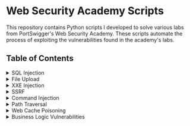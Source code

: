 # Web Security Academy Scripts
This repository contains Python scripts I developed to solve various labs from PortSwigger's Web Security Academy. These scripts automate the process of exploiting the vulnerabilities found in the academy's labs. 

## Table of Contents
<details>
  <summary>SQL Injection</summary>

  - [SQL injection vulnerability allowing login bypass](./SQL%20Injection%20Labs%2FSQL%20injection%20vulnerability%20allowing%20login%20bypass)
  - [SQL injection attack, querying the database type and version on Oracle](./SQL%20Injection%20Labs/SQL%20injection%20attack,%20querying%20the%20database%20type%20and%20version%20on%20Oracle)
  - [SQL injection attack, querying the database type and version on MySQL and Microsoft](./SQL%20Injection%20Labs%2FSQL%20injection%20attack%2C%20querying%20the%20database%20type%20and%20version%20on%20MySQL%20and%20Microsoft)
  - [SQL injection attack, listing the database contents on non-Oracle databases](./SQL%20Injection%20Labs/SQL%20injection%20attack,%20listing%20the%20database%20contents%20on%20non-Oracle%20databases)
  - [SQL injection attack, listing the database contents on Oracle](./SQL%20Injection%20Labs/SQL%20injection%20attack,%20listing%20the%20database%20contents%20on%20Oracle)
  - [Blind SQL injection with conditional responses](./SQL%20Injection%20Labs/Blind%20SQL%20Injection%20with%20Conditional%20Responses)
  - [Blind SQL injection with conditional errors](./SQL%20Injection%20Labs/Blind%20SQL%20injection%20with%20conditional%20errors)
  - [Visible error-based SQL injection](./SQL%20Injection%20Labs%2FVisible%20error-based%20SQL%20injection)
  - [Blind SQL injection with time delays](./SQL%20Injection%20Labs/Blind%20SQL%20injection%20with%20time%20delays)
  - [Blind SQL injection with time delays and information retrieval](./SQL%20Injection%20Labs/Blind%20SQLi%20with%20time%20delays%20and%20informational%20retrieval)
</details>

<details>
  <summary>File Upload</summary>

  - [Remote code execution via web shell upload](./File-Upload/Remote%20code%20execution%20via%20web%20shell%20upload)
  - [Web shell upload via Content-Type restriction bypass](./File-Upload%2FWeb%20shell%20upload%20via%20Content-Type%20restriction%20bypass)
  - [Web shell upload via path traversal](./File-Upload/Web%20shell%20upload%20via%20path%20traversal)
  - [Web shell upload via extension blacklist bypass](./File-Upload%2FWeb%20shell%20upload%20via%20extension%20blacklist%20bypass)
  - [Web shell upload via obfuscated file extension](./File-Upload/Web%20shell%20upload%20via%20obfuscated%20file%20extension)
</details>

<details>
  <summary>XXE Injection</summary>

  - [Exploiting XXE using external entities to retrieve files](./XXE%20Injection%2FExploiting%20XXE%20using%20external%20entities%20to%20retrieve%20files)
  - [Exploiting XXE to perform SSRF attacks](./XXE%20Injection%2FExploiting%20XXE%20to%20perform%20SSRF%20attacks)
  - [Exploiting XInclude to retrieve files](./XXE%20Injection/Exploiting%20XInclude%20to%20retrieve%20files)
  - [Exploiting XXE via image file upload](./XXE%20Injection/Exploiting%20XXE%20via%20image%20file%20upload)

</details>


<details>
  <summary>SSRF</summary>

  - [Basic SSRF against the local server](./SSRF/Basic%20SSRF%20against%20the%20local%20server)
  - [Basic SSRF against another back-end system](./SSRF/Basic%20SSRF%20against%20another%20back-end%20system)
  - [SSRF with blacklist-based input filter](./SSRF/SSRF%20with%20blacklist-based%20input%20filter)
  - [SSRF with filter bypass via open redirection vulnerability](./SSRF/SSRF%20with%20filter%20bypass%20via%20open%20redirection)
  - [SSRF with whitelist-based input filter](./SSRF/SSRF%20with%20whitelist-based%20input%20filter)

</details>


<details>
  <summary>Command Injection</summary>

  - [OS command injection, simple case](./Command%20Injection/OS%20command%20injection,%20simple%20case)
  - [Blind OS command injection with time delays](./Command%20Injection/Blind%20OS%20command%20injection%20with%20time%20delays)
  - [Blind OS command injection with output redirection](./Command%20Injection/Blind%20OS%20command%20injection%20with%20output%20redirection)

</details>

<details>
  <summary>Path Traversal</summary>

  - [File path traversal, simple case](./Path%20Traversal/File%20path%20traversal,%20simple%20case)
  - [File path traversal, traversal sequences blocked with absolute path bypass](./Path%20Traversal/File%20path%20traversal,%20traversal%20sequences%20blocked%20with%20absolute%20path%20bypass)
  - [File path traversal, traversal sequences stripped non-recursively](./Path%20Traversal/File%20path%20traversal,%20traversal%20sequences%20stripped%20non-recursively)
  - [File path traversal, traversal sequences stripped with superfluous URL-decode](./Path%20Traversal/File%20path%20traversal,%20traversal%20sequences%20stripped%20with%20superfluous%20URL-decode)
  - [File path traversal, validation of start of path](./Path%20Traversal/File%20path%20traversal,%20validation%20of%20start%20of%20path)
  - [File path traversal, validation of file extension with null byte bypass](./Path%20Traversal/File%20path%20traversal,%20validation%20of%20file%20extension%20with%20null%20byte%20bypass)

</details>

<details>
  <summary>Web Cache Poisoning</summary>

  - [Web cache poisoning with an unkeyed header](./Web%20Cache%20Poisoning/Web%20cache%20poisoning%20with%20an%20unkeyed%20header)
  - [Web cache poisoning with an unkeyed cookie](./Web%20Cache%20Poisoning/Web%20cache%20poisoning%20with%20an%20unkeyed%20cookie)
  - [Web cache poisoning with multiple headers](./Web%20Cache%20Poisoning/Web%20cache%20poisoning%20with%20multiple%20headers)
  - [Targeted web cache poisoning using an unknown header](./Web%20Cache%20Poisoning/Targeted%20web%20cache%20poisoning%20using%20an%20unknown%20header)
  - [Web cache poisoning via an unkeyed query string](./Web%20Cache%20Poisoning/Web%20cache%20poisoning%20via%20an%20unkeyed%20query%20string)
  - [Web cache poisoning via an unkeyed query parameter](./Web%20Cache%20Poisoning/Web%20cache%20poisoning%20via%20an%20unkeyed%20query%20parameter)
  - [Parameter cloaking](./Web%20Cache%20Poisoning/Parameter%20cloaking)
  - [Web cache poisoning via a fat GET request](./Web%20Cache%20Poisoning/Web%20cache%20poisoning%20via%20a%20fat%20GET%20request)


</details>

<details>
<summary>Business Logic Vulnerabilities</summary>

- [Excessive trust in client-side controls](./Business%20Logic%20Vulnerabilities/Excessive%20trust%20in%20client-side%20controls)
- [High-level logic vulnerability](./Business%20Logic%20Vulnerabilities/High-level%20logic%20vulnerability)
- [Inconsistent security controls](./Business%20Logic%20Vulnerabilities/Inconsistent%20security%20controls)
- [Flawed enforcement of business rules](./Business%20Logic%20Vulnerabilities/Flawed%20enforcement%20of%20business%20rules)
- [Inconsistent handling of exceptional input](./Business%20Logic%20Vulnerabilities/Inconsistent%20handling%20of%20exceptional%20input)
- [Weak isolation on dual-use endpoint](./Business%20Logic%20Vulnerabilities/Weak%20isolation%20on%20dual-use%20endpoint)
- [Insufficient workflow validation](./Business%20Logic%20Vulnerabilities/Insufficient%20workflow%20validation)
- [Authentication bypass via flawed state machine](./Business%20Logic%20Vulnerabilities/Authentication%20bypass%20via%20flawed%20state%20machine)

</details>

